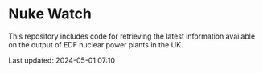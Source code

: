 # Nuke Watch

This repository includes code for retrieving the latest information available on the output of EDF nuclear power plants in the UK.

Last updated: 2024-05-01 07:10